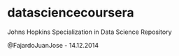 datasciencecoursera
===================

Johns Hopkins Specialization in Data Science Repository 

@FajardoJuanJose - 14.12.2014
